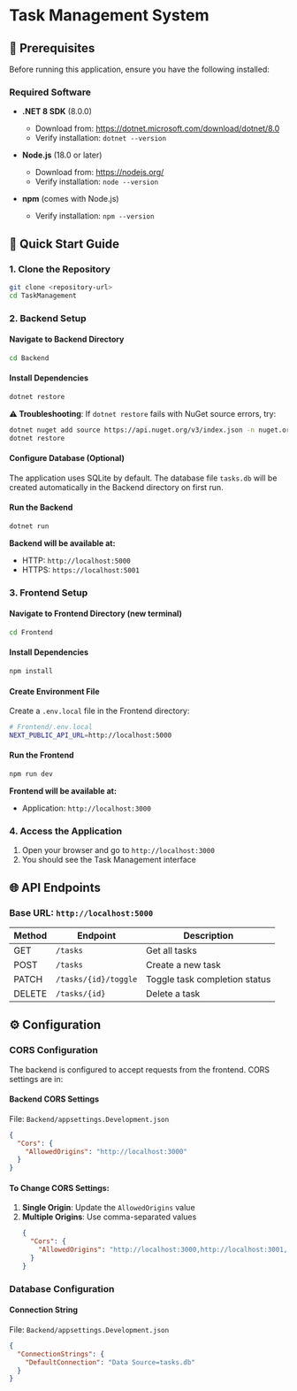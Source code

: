 # Task Management System

## 🔧 Prerequisites

Before running this application, ensure you have the following installed:

### Required Software

- **.NET 8 SDK** (8.0.0)

  - Download from: https://dotnet.microsoft.com/download/dotnet/8.0
  - Verify installation: `dotnet --version`

- **Node.js** (18.0 or later)

  - Download from: https://nodejs.org/
  - Verify installation: `node --version`

- **npm** (comes with Node.js)
  - Verify installation: `npm --version`

## 🚀 Quick Start Guide

### 1. Clone the Repository

```bash
git clone <repository-url>
cd TaskManagement
```

### 2. Backend Setup

#### Navigate to Backend Directory

```bash
cd Backend
```

#### Install Dependencies

```bash
dotnet restore
```

**⚠️ Troubleshooting**: If `dotnet restore` fails with NuGet source errors, try:

```bash
dotnet nuget add source https://api.nuget.org/v3/index.json -n nuget.org
dotnet restore
```

#### Configure Database (Optional)

The application uses SQLite by default. The database file `tasks.db` will be created automatically in the Backend directory on first run.

#### Run the Backend

```bash
dotnet run
```

**Backend will be available at:**

- HTTP: `http://localhost:5000`
- HTTPS: `https://localhost:5001`

### 3. Frontend Setup

#### Navigate to Frontend Directory (new terminal)

```bash
cd Frontend
```

#### Install Dependencies

```bash
npm install
```

#### Create Environment File

Create a `.env.local` file in the Frontend directory:

```bash
# Frontend/.env.local
NEXT_PUBLIC_API_URL=http://localhost:5000
```

#### Run the Frontend

```bash
npm run dev
```

**Frontend will be available at:**

- Application: `http://localhost:3000`

### 4. Access the Application

1. Open your browser and go to `http://localhost:3000`
2. You should see the Task Management interface

## 🌐 API Endpoints

### Base URL: `http://localhost:5000`

| Method | Endpoint             | Description                   |
| ------ | -------------------- | ----------------------------- |
| GET    | `/tasks`             | Get all tasks                 |
| POST   | `/tasks`             | Create a new task             |
| PATCH  | `/tasks/{id}/toggle` | Toggle task completion status |
| DELETE | `/tasks/{id}`        | Delete a task                 |

## ⚙️ Configuration

### CORS Configuration

The backend is configured to accept requests from the frontend. CORS settings are in:

#### Backend CORS Settings

File: `Backend/appsettings.Development.json`

```json
{
  "Cors": {
    "AllowedOrigins": "http://localhost:3000"
  }
}
```

#### To Change CORS Settings:

1. **Single Origin**: Update the `AllowedOrigins` value
2. **Multiple Origins**: Use comma-separated values
   ```json
   {
     "Cors": {
       "AllowedOrigins": "http://localhost:3000,http://localhost:3001,https://yourdomain.com"
     }
   }
   ```

### Database Configuration

#### Connection String

File: `Backend/appsettings.Development.json`

```json
{
  "ConnectionStrings": {
    "DefaultConnection": "Data Source=tasks.db"
  }
}
```
